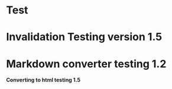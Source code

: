 # Test 
# Invalidation Testing version 1.5
# Markdown converter testing 1.2

**Converting to html testing 1.5**
